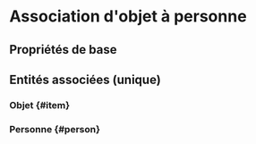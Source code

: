# Association d'objet à personne
<!--- THIS FILE IS GENERATED PLEASE DO NOT EDIT IT DIRECTLY --->



## Propriétés de base



## Entités associées (unique)

### Objet {#item}
        

### Personne {#person}
        





